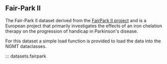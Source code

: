 ## Fair-Park II

The Fair-Park II dataset derived from the [FairPark II project](https://www.fairpark2.eu/) and is a European project that primarily investigates the effects of an iron chelation therapy on the progression of handicap in Parkinson's disease.

For this dataset a simple load function is provided to load the data into the NGMT dataclasses.

::: datasets.fairpark